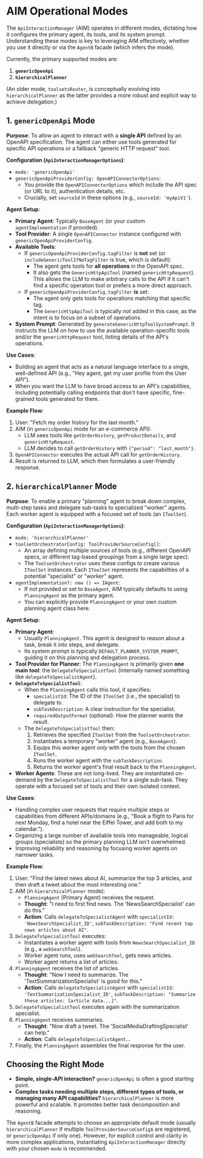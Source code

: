 # AIM Operational Modes

The `ApiInteractionManager` (AIM) operates in different modes, dictating how it configures the primary agent, its tools, and its system prompt. Understanding these modes is key to leveraging AIM effectively, whether you use it directly or via the `AgentB` facade (which infers the mode).

Currently, the primary supported modes are:

1.  **`genericOpenApi`**
2.  **`hierarchicalPlanner`**

(An older mode, `toolsetsRouter`, is conceptually evolving into `hierarchicalPlanner` as the latter provides a more robust and explicit way to achieve delegation.)

## 1. `genericOpenApi` Mode

**Purpose**:
To allow an agent to interact with a **single API** defined by an OpenAPI specification. The agent can either use tools generated for specific API operations or a fallback "generic HTTP request" tool.

**Configuration (`ApiInteractionManagerOptions`)**:
*   `mode: 'genericOpenApi'`
*   `genericOpenApiProviderConfig: OpenAPIConnectorOptions`:
    *   You provide the `OpenAPIConnectorOptions` which include the API spec (or URL to it), authentication details, etc.
    *   Crucially, set `sourceId` in these options (e.g., `sourceId: 'myApiV1'`).

**Agent Setup**:
*   **Primary Agent**: Typically `BaseAgent` (or your custom `agentImplementation` if provided).
*   **Tool Provider**: A single `OpenAPIConnector` instance configured with `genericOpenApiProviderConfig`.
*   **Available Tools**:
    *   If `genericOpenApiProviderConfig.tagFilter` is **not** set (or `includeGenericToolIfNoTagFilter` is true, which is default):
        *   The agent gets tools for **all operations** in the OpenAPI spec.
        *   It also gets the `GenericHttpApiTool` (named `genericHttpRequest`). This allows the LLM to make arbitrary calls to the API if it can't find a specific operation tool or prefers a more direct approach.
    *   If `genericOpenApiProviderConfig.tagFilter` **is** set:
        *   The agent only gets tools for operations matching that specific tag.
        *   The `GenericHttpApiTool` is typically *not* added in this case, as the intent is to focus on a subset of operations.
*   **System Prompt**: Generated by `generateGenericHttpToolSystemPrompt`. It instructs the LLM on how to use the available operation-specific tools and/or the `genericHttpRequest` tool, listing details of the API's operations.

**Use Cases**:
*   Building an agent that acts as a natural language interface to a single, well-defined API (e.g., "Hey agent, get my user profile from the User API").
*   When you want the LLM to have broad access to an API's capabilities, including potentially calling endpoints that don't have specific, fine-grained tools generated for them.

**Example Flow**:
1.  User: "Fetch my order history for the last month."
2.  AIM (in `genericOpenApi` mode for an e-commerce API):
    *   LLM sees tools like `getOrderHistory`, `getProductDetails`, and `genericHttpRequest`.
    *   LLM decides to call `getOrderHistory` with `{"period": "last_month"}`.
3.  `OpenAPIConnector` executes the actual API call for `getOrderHistory`.
4.  Result is returned to LLM, which then formulates a user-friendly response.

## 2. `hierarchicalPlanner` Mode

**Purpose**:
To enable a primary "planning" agent to break down complex, multi-step tasks and delegate sub-tasks to specialized "worker" agents. Each worker agent is equipped with a focused set of tools (an `IToolSet`).

**Configuration (`ApiInteractionManagerOptions`)**:
*   `mode: 'hierarchicalPlanner'`
*   `toolsetOrchestratorConfig: ToolProviderSourceConfig[]`:
    *   An array defining multiple sources of tools (e.g., different OpenAPI specs, or different tag-based groupings from a single large spec).
    *   The `ToolsetOrchestrator` uses these configs to create various `IToolSet` instances. Each `IToolSet` represents the capabilities of a potential "specialist" or "worker" agent.
*   `agentImplementation?: new () => IAgent`:
    *   If not provided or set to `BaseAgent`, AIM typically defaults to using `PlanningAgent` as the primary agent.
    *   You can explicitly provide `PlanningAgent` or your own custom planning agent class here.

**Agent Setup**:
*   **Primary Agent**:
    *   Usually `PlanningAgent`. This agent is designed to reason about a task, break it into steps, and delegate.
    *   Its system prompt is typically `DEFAULT_PLANNER_SYSTEM_PROMPT`, guiding it on this planning and delegation process.
*   **Tool Provider for Planner**: The `PlanningAgent` is primarily given **one main tool**: the `DelegateToSpecialistTool` (internally named something like `delegateToSpecialistAgent`).
*   **`DelegateToSpecialistTool`**:
    *   When the `PlanningAgent` calls this tool, it specifies:
        *   `specialistId`: The ID of the `IToolSet` (i.e., the specialist) to delegate to.
        *   `subTaskDescription`: A clear instruction for the specialist.
        *   `requiredOutputFormat` (optional): How the planner wants the result.
    *   The `DelegateToSpecialistTool` then:
        1.  Retrieves the specified `IToolSet` from the `ToolsetOrchestrator`.
        2.  Instantiates a temporary "worker" agent (e.g., `BaseAgent`).
        3.  Equips this worker agent *only* with the tools from the chosen `IToolSet`.
        4.  Runs the worker agent with the `subTaskDescription`.
        5.  Returns the worker agent's final result back to the `PlanningAgent`.
*   **Worker Agents**: These are not long-lived. They are instantiated on-demand by the `DelegateToSpecialistTool` for a single sub-task. They operate with a focused set of tools and their own isolated context.

**Use Cases**:
*   Handling complex user requests that require multiple steps or capabilities from different APIs/domains (e.g., "Book a flight to Paris for next Monday, find a hotel near the Eiffel Tower, and add both to my calendar.").
*   Organizing a large number of available tools into manageable, logical groups (specialists) so the primary planning LLM isn't overwhelmed.
*   Improving reliability and reasoning by focusing worker agents on narrower tasks.

**Example Flow**:
1.  User: "Find the latest news about AI, summarize the top 3 articles, and then draft a tweet about the most interesting one."
2.  AIM (in `hierarchicalPlanner` mode):
    *   `PlanningAgent` (Primary Agent) receives the request.
    *   **Thought**: "I need to first find news. The 'NewsSearchSpecialist' can do this."
    *   **Action**: Calls `delegateToSpecialistAgent` with `specialistId: 'NewsSearchSpecialist_ID'`, `subTaskDescription: "Find recent top news articles about AI"`.
3.  `DelegateToSpecialistTool` executes:
    *   Instantiates a worker agent with tools from `NewsSearchSpecialist_ID` (e.g., a `webSearchTool`).
    *   Worker agent runs, uses `webSearchTool`, gets news articles.
    *   Worker agent returns a list of articles.
4.  `PlanningAgent` receives the list of articles.
    *   **Thought**: "Now I need to summarize. The 'TextSummarizationSpecialist' is good for this."
    *   **Action**: Calls `delegateToSpecialistAgent` with `specialistId: 'TextSummarizationSpecialist_ID'`, `subTaskDescription: "Summarize these articles: [article data...]"`.
5.  `DelegateToSpecialistTool` executes again with the summarization specialist.
6.  `PlanningAgent` receives summaries.
    *   **Thought**: "Now draft a tweet. The 'SocialMediaDraftingSpecialist' can help."
    *   **Action**: Calls `delegateToSpecialistAgent`...
7.  Finally, the `PlanningAgent` assembles the final response for the user.

## Choosing the Right Mode

*   **Simple, single-API interaction?** `genericOpenApi` is often a good starting point.
*   **Complex tasks needing multiple steps, different types of tools, or managing many API capabilities?** `hierarchicalPlanner` is more powerful and scalable. It promotes better task decomposition and reasoning.

The `AgentB` facade attempts to choose an appropriate default mode (usually `hierarchicalPlanner` if multiple `ToolProviderSourceConfig`s are registered, or `genericOpenApi` if only one). However, for explicit control and clarity in more complex applications, instantiating `ApiInteractionManager` directly with your chosen `mode` is recommended. 